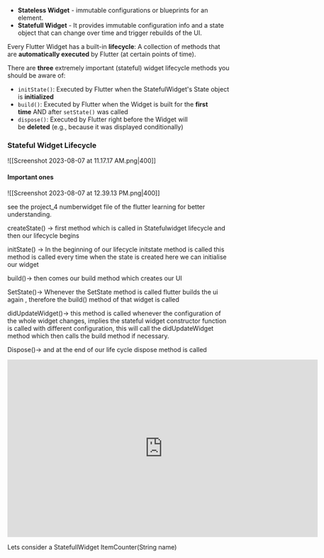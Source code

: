 

- **Stateless Widget** - immutable configurations or blueprints for an element.
- **Statefull Widget**  - It provides immutable configuration info and a state object that can change over time and trigger rebuilds of the UI.

Every Flutter Widget has a built-in **lifecycle**: A collection of methods that are **automatically executed** by Flutter (at certain points of time).

There are **three** extremely important (stateful) widget lifecycle methods you should be aware of:

- `initState()`: Executed by Flutter when the StatefulWidget's State object is **initialized**    
- `build()`: Executed by Flutter when the Widget is built for the **first time** AND after `setState()` was called
- `dispose()`: Executed by Flutter right before the Widget will be **deleted** (e.g., because it was displayed conditionally)


### Stateful Widget Lifecycle
 
![[Screenshot 2023-08-07 at 11.17.17 AM.png|400]]

#### Important ones 

![[Screenshot 2023-08-07 at 12.39.13 PM.png|400]]

see the project_4 numberwidget file of the flutter learning  for better understanding.

createState() -> 
first method which is called in Statefulwidget lifecycle and then our lifecycle begins

initState() ->
In the beginning of our lifecycle initstate method is called this method is called every time when the state is created here we can initialise our widget

build()->
then comes our build method which creates our UI

SetState()->
Whenever the SetState method is called flutter builds the ui again , therefore the build() method of that widget is called

didUpdateWidget()->
this method is called whenever the configuration of the whole widget changes, implies the stateful widget constructor function is called with different configuration, this will call the didUpdateWidget method  which then calls the build method if necessary.

Dispose()->
and at the end of our life cycle dispose method is called

<iframe width="700" height="400" src="https://www.youtube.com/embed/AqCMFXEmf3w?list=PLOU2XLYxmsIJyiwUPCou_OVTpRIn_8UMd" title="How Stateful Widgets Are Used Best - Flutter Widgets 101 Ep. 2" frameborder="0" allow="accelerometer; autoplay; clipboard-write; encrypted-media; gyroscope; picture-in-picture; web-share" allowfullscreen></iframe>

Lets consider a StatefullWidget ItemCounter(String name)

